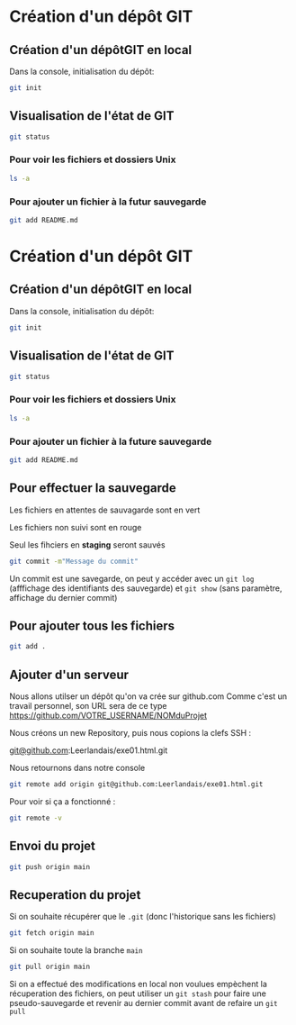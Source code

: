 # Création d'un dépôt GIT

## Création d'un dépôtGIT en local

Dans la console, initialisation du dépôt:

```bash
git init
```
## Visualisation de l'état de GIT

```bash
git status
```

### Pour voir les fichiers et dossiers Unix

```bash
ls -a
```

### Pour ajouter un fichier à la futur sauvegarde

```bash
git add README.md
```
# Création d'un dépôt GIT

## Création d'un dépôtGIT en local

Dans la console, initialisation du dépôt:

```bash
git init
```
## Visualisation de l'état de GIT

```bash
git status
```

### Pour voir les fichiers et dossiers Unix

```bash
ls -a
```

### Pour ajouter un fichier à la future sauvegarde

```bash
git add README.md
```

## Pour effectuer la sauvegarde

Les fichiers en attentes de sauvagarde sont en vert

Les fichiers non suivi sont en rouge

Seul les fihciers en **staging** seront sauvés

```bash
git commit -m"Message du commit"
```
Un commit est une savegarde, on peut y accéder
avec un `git log` (afffichage des identifiants des sauvegarde)
et `git show` (sans paramètre, affichage du dernier commit)


## Pour ajouter tous les fichiers 
```bash
git add .
```

## Ajouter d'un serveur

Nous allons utilser un dépôt qu'on va crée sur github.com
Comme c'est un travail personnel, son URL sera  de ce type
https://github.com/VOTRE_USERNAME/NOMduProjet

Nous créons un new Repository, puis nous copions la clefs SSH : 

git@github.com:Leerlandais/exe01.html.git

Nous retournons dans notre console
```bash
git remote add origin git@github.com:Leerlandais/exe01.html.git
```

Pour voir si ça a fonctionné : 
```bash
git remote -v
```
## Envoi du projet
```bash
git push origin main
```

## Recuperation du projet

Si on souhaite récupérer que le `.git` (donc l'historique sans les fichiers)

```bash
git fetch origin main
```

Si on souhaite toute la branche `main` 

```bash
git pull origin main 
```

Si on a effectué des modifications en local non voulues 
empèchent la récuperation des fichiers, on peut utiliser 
un `git stash` pour faire une pseudo-sauvegarde et revenir au dernier commit
avant de refaire un `git pull`

